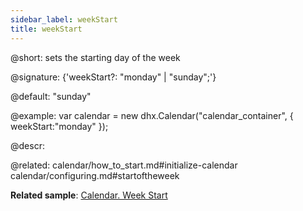 ```yaml
---
sidebar_label: weekStart
title: weekStart
---          
```


@short: sets the starting day of the week

@signature: {'weekStart?: "monday" | "sunday";'}

@default: "sunday"

@example: 
var calendar = new dhx.Calendar("calendar_container", {
    weekStart:"monday"
});



@descr: 


@related:
calendar/how_to_start.md#initialize-calendar
calendar/configuring.md#startoftheweek


**Related sample**: [Calendar. Week Start](https://snippet.dhtmlx.com/kaxmurh9)